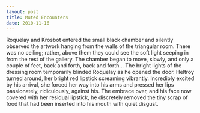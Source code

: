 ```yaml
---
layout: post
title: Muted Encounters
date: 2010-11-16
---
```

Roquelay and Krosbot entered the small black chamber and silently observed
      the artwork hanging from the walls of the triangular room. There was no ceiling; rather, above
      them they could see the soft light seeping in from the rest of the gallery. The chamber began
      to move, slowly, and only a couple of feet, back and forth, back and forth...    The bright lights of the dressing room temporarily blinded Roquelay as he
      opened the door. Heltroy turned around, her bright red lipstick screaming vibrantly.
      Incredibly excited by his arrival, she forced her way into his arms and pressed her lips
      passionately, ridiculously, against his. The embrace over, and his face now covered with her
      residual lipstick, he discretely removed the tiny scrap of food that had been inserted into
      his mouth with quiet disgust.